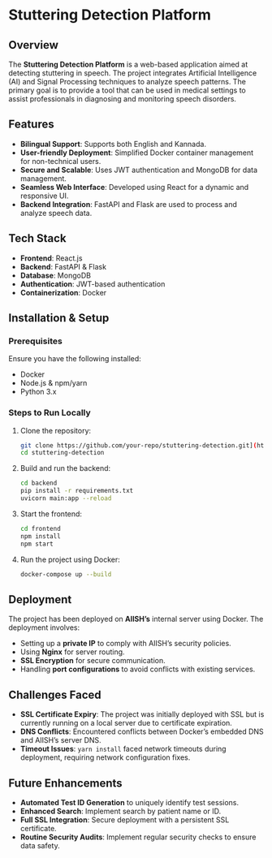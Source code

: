 # Stuttering Detection Platform

## Overview
The **Stuttering Detection Platform** is a web-based application aimed at detecting stuttering in speech. The project integrates Artificial Intelligence (AI) and Signal Processing techniques to analyze speech patterns. The primary goal is to provide a tool that can be used in medical settings to assist professionals in diagnosing and monitoring speech disorders.

## Features
- **Bilingual Support**: Supports both English and Kannada.
- **User-friendly Deployment**: Simplified Docker container management for non-technical users.
- **Secure and Scalable**: Uses JWT authentication and MongoDB for data management.
- **Seamless Web Interface**: Developed using React for a dynamic and responsive UI.
- **Backend Integration**: FastAPI and Flask are used to process and analyze speech data.

## Tech Stack
- **Frontend**: React.js
- **Backend**: FastAPI & Flask
- **Database**: MongoDB
- **Authentication**: JWT-based authentication
- **Containerization**: Docker

## Installation & Setup
### Prerequisites
Ensure you have the following installed:
- Docker
- Node.js & npm/yarn
- Python 3.x

### Steps to Run Locally
1. Clone the repository:
   ```sh
   git clone https://github.com/your-repo/stuttering-detection.git](https://github.com/EswaraRohan/Stuttering-Detection.git
   cd stuttering-detection
   ```
2. Build and run the backend:
   ```sh
   cd backend
   pip install -r requirements.txt
   uvicorn main:app --reload
   ```
3. Start the frontend:
   ```sh
   cd frontend
   npm install
   npm start
   ```
4. Run the project using Docker:
   ```sh
   docker-compose up --build
   ```

## Deployment
The project has been deployed on **AIISH’s** internal server using Docker. The deployment involves:
- Setting up a **private IP** to comply with AIISH’s security policies.
- Using **Nginx** for server routing.
- **SSL Encryption** for secure communication.
- Handling **port configurations** to avoid conflicts with existing services.

## Challenges Faced
- **SSL Certificate Expiry**: The project was initially deployed with SSL but is currently running on a local server due to certificate expiration.
- **DNS Conflicts**: Encountered conflicts between Docker’s embedded DNS and AIISH’s server DNS.
- **Timeout Issues**: `yarn install` faced network timeouts during deployment, requiring network configuration fixes.

## Future Enhancements
- **Automated Test ID Generation** to uniquely identify test sessions.
- **Enhanced Search**: Implement search by patient name or ID.
- **Full SSL Integration**: Secure deployment with a persistent SSL certificate.
- **Routine Security Audits**: Implement regular security checks to ensure data safety.
